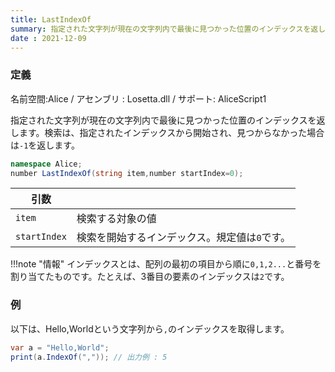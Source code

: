 ```yaml
---
title: LastIndexOf
summary: 指定された文字列が現在の文字列内で最後に見つかった位置のインデックスを返します
date : 2021-12-09
---
```

### 定義
名前空間:Alice / アセンブリ : Losetta.dll / サポート: AliceScript1

指定された文字列が現在の文字列内で最後に見つかった位置のインデックスを返します。検索は、指定されたインデックスから開始され、見つからなかった場合は`-1`を返します。

```cs title="AliceScript"
namespace Alice;
number LastIndexOf(string item,number startIndex=0);
```

|引数| |
|-|-|
|`item`|検索する対象の値|
|`startIndex`|検索を開始するインデックス。規定値は`0`です。|

!!!note "情報"
    インデックスとは、配列の最初の項目から順に`0,1,2...`と番号を割り当てたものです。たとえば、3番目の要素のインデックスは`2`です。

### 例
以下は、Hello,Worldという文字列から`,`のインデックスを取得します。

```cs title="AliceScript"
var a = "Hello,World";
print(a.IndexOf(",")); // 出力例 : 5
```
